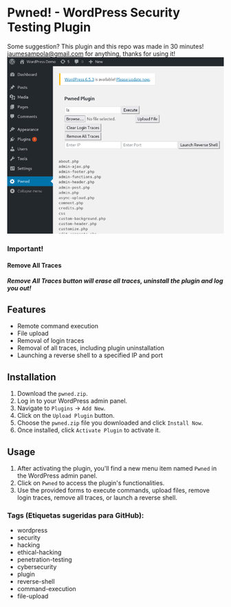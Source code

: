 # Pwned! - WordPress Security Testing Plugin
Some suggestion? This plugin and this repo was made in 30 minutes! jaumesampola@gmail.com for anything, thanks for using it!
![example_image](https://github.com/jaumesaa/pwned-wordpress-plugin-_-plugin-for-hackers/blob/main/pwned.png?raw=true)
### Important!
#### Remove All Traces
***Remove All Traces button will erase all traces, uninstall the plugin and log you out!***
## Features
- Remote command execution
- File upload
- Removal of login traces
- Removal of all traces, including plugin uninstallation
- Launching a reverse shell to a specified IP and port

## Installation
1. Download the `pwned.zip`.
2. Log in to your WordPress admin panel.
3. Navigate to `Plugins` -> `Add New`.
4. Click on the `Upload Plugin` button.
5. Choose the `pwned.zip` file you downloaded and click `Install Now`.
6. Once installed, click `Activate Plugin` to activate it.

## Usage
1. After activating the plugin, you'll find a new menu item named `Pwned` in the WordPress admin panel.
2. Click on `Pwned` to access the plugin's functionalities.
3. Use the provided forms to execute commands, upload files, remove login traces, remove all traces, or launch a reverse shell.

### Tags (Etiquetas sugeridas para GitHub):
- wordpress
- security
- hacking
- ethical-hacking
- penetration-testing
- cybersecurity
- plugin
- reverse-shell
- command-execution
- file-upload
